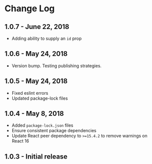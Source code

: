 # Change Log

## 1.0.7 - June 22, 2018

- Adding ability to supply an `id` prop

## 1.0.6 - May 24, 2018

- Version bump. Testing publishing strategies.

## 1.0.5 - May 24, 2018

- Fixed eslint errors
- Updated package-lock files

## 1.0.4 - May 8, 2018

- Added `package-lock.json` files
- Ensure consistent package dependencies
- Update React peer dependency to `>=15.4.2` to remove warnings on React 16

## 1.0.3 - Initial release
